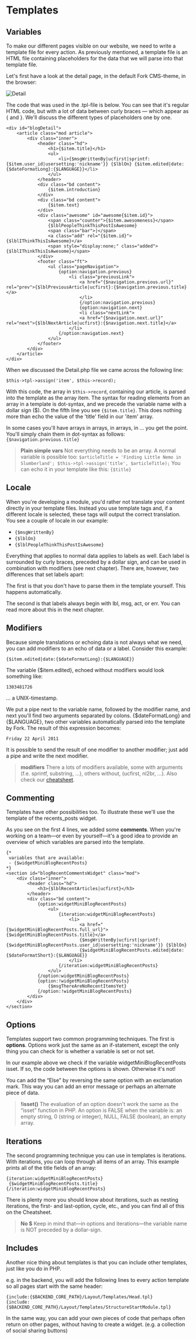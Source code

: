 # Templates

## Variables

To make our different pages visible on our website, we need to write a template file for every action. As previously mentioned, a template file is an HTML file containing placeholders for the data that we will parse into that template file.

Let's first have a look at the detail page, in the default Fork CMS-theme, in the browser:

![Detail](https://raw.github.com/forkcms/documentation/master/module%20guide/assets/detail.png)

The code that was used in the .tpl-file is below. You can see that it's regular HTML code, but with a lot of data between curly braces — which appear as { and }. We'll discuss the different types of placeholders one by one.

```
<div id="blogDetail">
    <article class="mod article">
        <div class="inner">
            <header class="hd">
                <h1>{$item.title}</h1>
                <ul>
                    <li>{$msgWrittenBy|ucfirst|sprintf:{$item.user_id|usersetting:'nickname'}} {$lblOn} {$item.edited|date:{$dateFormatLong}:{$LANGUAGE}}</li>
                </ul>
            </header>
            <div class="bd content">
                {$item.introduction}
            </div>
            <div class="bd content">
                {$item.text}
            </div>
            <div class="awesome" id="awesome{$item.id}">
                <span class="counter">{$item.awesomeness}</span>
                {$lblPeopleThinkThisPostIsAwesome}
                <span class="bar">|</span>
                <a class="add" rel="{$item.id}">{$lblIThinkThisIsAwesome}</a>
                <span style="display:none;" class="added">{$lblIThinkThisIsAwesome}</span>
            </div>
            <footer class="ft">
                <ul class="pageNavigation">
                    {option:navigation.previous}
                        <li class="previousLink">
                            <a href="{$navigation.previous.url}" rel="prev">{$lblPreviousArticle|ucfirst}:{$navigation.previous.title}</a>
                            </li>
                            {/option:navigation.previous}
                            {option:navigation.next}
                            <li class="nextLink">
                            <a href="{$navigation.next.url}" rel="next">{$lblNextArticle|ucfirst}:{$navigation.next.title}</a>
                        </li>
                    {/option:navigation.next}
                </ul>
            </footer>
        </div>
    </article>
</div> 
```

When we discussed the Detail.php file we came across the following line:

```
$this->tpl->assign('item', $this->record);
```

With this code, the array in `$this->record`, containing our article, is parsed into the template as the array item. The syntax for reading elements from an array in a template is dot-syntax, and we precede the variable name with a dollar sign ($). On the fifth line you see `{$item.title}`. This does nothing more than echo the value of the 'title' field in our 'item' array.

In some cases you'll have arrays in arrays, in arrays, in ... you get the point. You'll simply chain them in dot-syntax as follows: `{$navigation.previous.title}`

> **Plain simple vars**
> Not everything needs to be an array. A normal variable is possible too:
> `$articleTitle = 'Finding Little Nemo in Slumberland';
> $this->tpl->assign('title', $articleTitle);`
> You can echo it in your template like this:
> `{$title}`

## Locale

When you're developing a module, you'd rather not translate your content directly in your template files. Instead you use template tags and, if a different locale is selected, these tags will output the correct translation. You see a couple of locale in our example:

* `{$msgWrittenBy}`
* `{$lblOn}`
* `{$lblPeopleThinkThisPostIsAwesome}`

Everything that applies to normal data applies to labels as well. Each label is surrounded by curly braces, preceded by a dollar sign, and can be used in combination with modifiers (see next chapter). There are, however, two differences that set labels apart:

The first is that you don't have to parse them in the template yourself. This happens automatically.

The second is that labels always begin with lbl, msg, act, or err. You can read more about this in the next chapter.

## Modifiers

Because simple translations or echoing data is not always what we need, you can add modifiers to an echo of data or a label. Consider this example:

```
{$item.edited|date:{$dateFormatLong}:{$LANGUAGE}}
```

The variable {$item.edited}, echoed without modifiers would look something like:

```
1303481726
```

... a UNIX-timestamp.

We put a pipe next to the variable name, followed by the modifier name, and next you'll find two arguments separated by colons. {$dateFormatLong} and {$LANGUAGE}, two other variables automatically parsed into the template by Fork. The result of this expression becomes:

```
Friday 22 April 2011
```

It is possible to send the result of one modifier to another modifier; just add a pipe and write the next modifier.

> **modifiers**
> There a lots of modifiers available, some with arguments (f.e. sprintf, substring, ...), others without, (ucfirst, nl2br, ...). Also check our [cheatsheet](http://www.fork-cms.be/frontend/files/userfiles/files/cheatsheet_2_05_2011.pdf).

## Commenting

Templates have other possibilities too. To illustrate these we'll use the template of the recents_posts widget.

As you see on the first 4 lines, we added some **comments**. When you're working on a team—or even by yourself—it's a good idea to provide an overview of which variables are parsed into the template.

```
{*
 variables that are available:
 - {$widgetMiniBlogRecentPosts}
*}
<section id="blogRecentCommentsWidget" class="mod">
    <div class="inner">
        <header class="hd">
            <h3>{$lblRecentArticles|ucfirst}</h3>
        </header>
        <div class="bd content">
            {option:widgetMiniBlogRecentPosts}
                <ul>
                    {iteration:widgetMiniBlogRecentPosts}
                        <li>
                            <a href="{$widgetMiniBlogRecentPosts.full_url}">{$widgetMiniBlogRecentPosts.title}</a>
                            {$msgWrittenBy|ucfirst|sprintf: {$widgetMiniBlogRecentPosts.user_id|usersetting:'nickname'}} {$lblOn}
                            {$widgetMiniBlogRecentPosts.edited|date:{$dateFormatShort}:{$LANGUAGE}}
                        </li>
                    {/iteration:widgetMiniBlogRecentPosts}
                </ul>
            {/option:widgetMiniBlogRecentPosts}
            {option:!widgetMiniBlogRecentPosts}
                {$msgThereAreNoRecentItemsYet}
            {/option:!widgetMiniBlogRecentPosts}
        </div>
    </div>
</section>
```

## Options

Templates support two common programming techniques. The first is **options**. Options work just the same as an if-statement, except the only thing you can check for is whether a variable is set or not set.

In our example above we check if the variable widgetMiniBlogRecentPosts isset. If so, the code between the options is shown. Otherwise it's not!

You can add the “Else” by reversing the same option with an exclamation mark. This way you can add an error message or perhaps an alternate piece of data.

> **!isset()**
> The evaluation of an option doesn't work the same as the “isset” function in PHP. An option is FALSE when the variable is:
> an empty string, 0 (string or integer), NULL, FALSE (boolean), an empty array.

## Iterations

The second programming technique you can use in templates is iterations. With iterations, you can loop through all items of an array. This example prints all of the title fields of an array:

```
{iteration:widgetMiniBlogRecentPosts}
 {$widgetMiniBlogRecentPosts.title}
{/iteration:widgetMiniBlogRecentPosts}
```

There is plenty more you should know about iterations, such as nesting iterations, the first- and last-option, cycle, etc., and you can find all of this on the Cheatsheet.

> **No $**
> Keep in mind that—in options and iterations—the variable name is NOT preceded by a dollar-sign.

## Includes

Another nice thing about templates is that you can include other templates, just like you do in PHP.

e.g. in the backend, you will add the following lines to every action template so all pages start with the same header:

```
{include:{$BACKEND_CORE_PATH}/Layout/Templates/Head.tpl}
{include:{$BACKEND_CORE_PATH}/Layout/Templates/StructureStartModule.tpl}
```

In the same way, you can add your own pieces of code that perhaps often return on other pages, without having to create a widget. (e.g. a collection of social sharing buttons)
